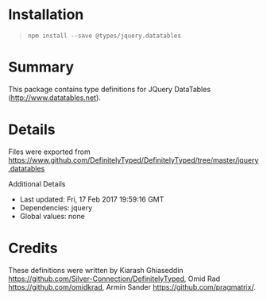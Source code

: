 # Installation
> `npm install --save @types/jquery.datatables`

# Summary
This package contains type definitions for JQuery DataTables (http://www.datatables.net).

# Details
Files were exported from https://www.github.com/DefinitelyTyped/DefinitelyTyped/tree/master/jquery.datatables

Additional Details
 * Last updated: Fri, 17 Feb 2017 19:59:16 GMT
 * Dependencies: jquery
 * Global values: none

# Credits
These definitions were written by Kiarash Ghiaseddin <https://github.com/Silver-Connection/DefinitelyTyped>, Omid Rad <https://github.com/omidkrad>, Armin Sander <https://github.com/pragmatrix/>.
